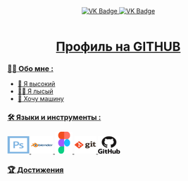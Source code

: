 <div id="badges" align ="center">
  <a href="https://vk.com/feed">
    <img src = "https://img.shields.io/badge/VK-blue?style=for-the-badge&logo=VK&logoColor=white" alt="VK Badge"/>
</a>
  
<a href= "https://mail.yandex.ru/?uid=611614518#inbox" >
    <img src = "https://img.shields.io/badge/EMAIL-red?style=for-the-badge&logo=Gmail&logoColor=white" alt="VK Badge" /›
  </a>
</div>
<div id="viewprof" align="center" >
  <img src="https://komarev.com/ghpvc/?username=lahaineprod&style=flat-square&color=blue" alt=""/>
</div>

<div id="heythere" align="center">
<h1> Профиль на GITHUB </h1>
</div>

### :man_technologist: Обо мне :
- :speech_balloon: Я высокий
- :bald_man: Я лысый
- :police_car: Хочу машину

###  :hammer_and_wrench: Языки и инструменты :
<div>
  <img src="https://github.com/devicons/devicon/blob/master/icons/photoshop/photoshop-line.svg" width="50" height="40"/>
  <img src="https://github.com/devicons/devicon/blob/master/icons/blender/blender-original-wordmark.svg" width="50" height="40"/>
  <img src="https://github.com/devicons/devicon/blob/master/icons/figma/figma-original.svg" width="40" height="50"/>
  <img src="https://github.com/devicons/devicon/blob/master/icons/git/git-original-wordmark.svg" width="50" height="40"/>
  <img src="https://github.com/devicons/devicon/blob/master/icons/github/github-original-wordmark.svg" width="50" height="40"/>
</div>

### :trophy: Достижения

<div>  
  <img src="https://github.com/ryo-ma/github-profile-trophy.vercel.app/?username=lahaineprod" alt=""/>
</div>
